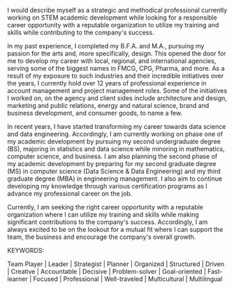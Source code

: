 I would describe myself as a strategic and methodical professional currently working on STEM academic development while looking for a responsible career opportunity with a reputable organization to utilize my training and skills while contributing to the company's success.

In my past experience, I completed my B.F.A. and M.A., pursuing my passion for the arts and, more specifically, design. This opened the door for me to develop my career with local, regional, and international agencies, serving some of the biggest names in FMCG, CPG, Pharma, and more. As a result of my exposure to such industries and their incredible initiatives over the years, I currently hold over 12 years of professional experience in account management and project management roles. Some of the initiatives I worked on, on the agency and client sides include architecture and design, marketing and public relations, energy and natural science, brand and business development, and consumer goods, to name a few.

In recent years, I have started transforming my career towards data science and data engineering. Accordingly, I am currently working on phase one of my academic development by pursuing my second undergraduate degree (BS), majoring in statistics and data science while minoring in mathematics, computer science, and business. I am also planning the second phase of my academic development by preparing for my second graduate degree (MS) in computer science (Data Science & Data Engineering) and my third graduate degree (MBA) in engineering management. I also aim to continue developing my knowledge through various certification programs as I advance my professional career on the job.

Currently, I am seeking the right career opportunity with a reputable organization where I can utilize my training and skills while making significant contributions to the company's success. Accordingly, I am always excited to be on the lookout for a mutual fit where I can support the team, the business and encourage the company's overall growth.



KEYWORDS:

Team Player | Leader | Strategist | Planner | Organized | Structured | Driven | Creative | Accountable | Decisive | Problem-solver | Goal-oriented | Fast-learner | Focused | Professional | Well-traveled | Multicultural | Multilingual
